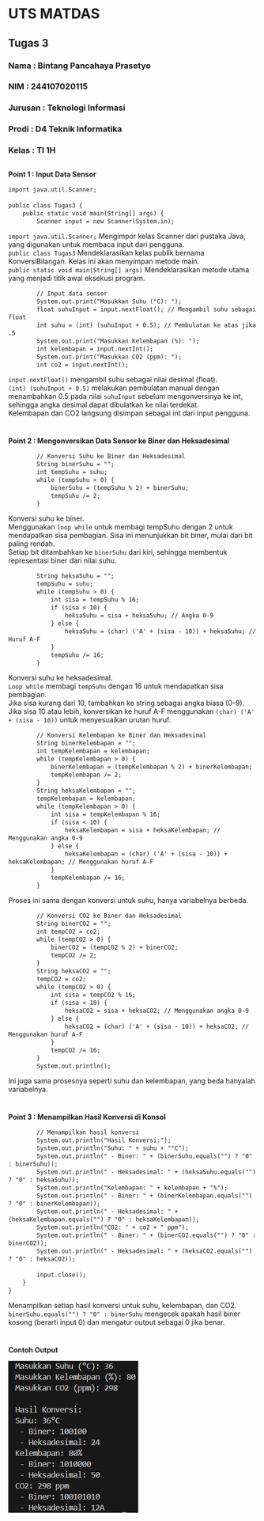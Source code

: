 # **UTS MATDAS**

## Tugas 3

### Nama    : Bintang Pancahaya Prasetyo
### NIM     : 244107020115
### Jurusan : Teknologi Informasi
### Prodi   : D4 Teknik Informatika
### Kelas   : TI 1H

##

**Point 1 : Input Data Sensor**
```
import java.util.Scanner;

public class Tugas3 {
    public static void main(String[] args) {
        Scanner input = new Scanner(System.in);
```
`import java.util.Scanner;` Mengimpor kelas Scanner dari pustaka Java, yang digunakan untuk membaca input dari pengguna.  
`public class Tugas3` Mendeklarasikan kelas publik bernama KonversiBilangan. Kelas ini akan menyimpan metode main.  
`public static void main(String[] args)` Mendeklarasikan metode utama yang menjadi titik awal eksekusi program.
```
        // Input data sensor
        System.out.print("Masukkan Suhu (°C): ");
        float suhuInput = input.nextFloat(); // Mengambil suhu sebagai float
        int suhu = (int) (suhuInput + 0.5); // Pembulatan ke atas jika .5
        System.out.print("Masukkan Kelembapan (%): ");
        int kelembapan = input.nextInt();
        System.out.print("Masukkan CO2 (ppm): ");
        int co2 = input.nextInt();
```
`input.nextFloat()` mengambil suhu sebagai nilai desimal (float).  
`(int) (suhuInput + 0.5)` melakukan pembulatan manual dengan menambahkan 0.5 pada nilai `suhuInput` sebelum mengonversinya ke int, sehingga angka desimal dapat dibulatkan ke nilai terdekat.  
Kelembapan dan CO2 langsung disimpan sebagai int dari input pengguna.
#
**Point 2 : Mengonversikan Data Sensor ke Biner dan Heksadesimal**
```
        // Konversi Suhu ke Biner dan Heksadesimal
        String binerSuhu = "";
        int tempSuhu = suhu;
        while (tempSuhu > 0) {
            binerSuhu = (tempSuhu % 2) + binerSuhu;
            tempSuhu /= 2;
        }
```
Konversi suhu ke biner.  
Menggunakan `loop while` untuk membagi tempSuhu dengan 2 untuk mendapatkan sisa pembagian. Sisa ini menunjukkan bit biner, mulai dari bit paling rendah.  
Setiap bit ditambahkan ke `binerSuhu` dari kiri, sehingga membentuk representasi biner dari nilai suhu.
```
        String heksaSuhu = "";
        tempSuhu = suhu;
        while (tempSuhu > 0) {
            int sisa = tempSuhu % 16;
            if (sisa < 10) {
                heksaSuhu = sisa + heksaSuhu; // Angka 0-9
            } else {
                heksaSuhu = (char) ('A' + (sisa - 10)) + heksaSuhu; // Huruf A-F
            }
            tempSuhu /= 16;
        }
```
Konversi suhu ke heksadesimal.  
`Loop while` membagi `tempSuhu` dengan 16 untuk mendapatkan sisa pembagian.  
Jika sisa kurang dari 10, tambahkan ke string sebagai angka biasa (0-9).  
Jika sisa 10 atau lebih, konversikan ke huruf A-F menggunakan `(char) ('A' + (sisa - 10))` untuk menyesuaikan urutan huruf.
```
        // Konversi Kelembapan ke Biner dan Heksadesimal
        String binerKelembapan = "";
        int tempKelembapan = kelembapan;
        while (tempKelembapan > 0) {
            binerKelembapan = (tempKelembapan % 2) + binerKelembapan;
            tempKelembapan /= 2;
        }
        String heksaKelembapan = "";
        tempKelembapan = kelembapan;
        while (tempKelembapan > 0) {
            int sisa = tempKelembapan % 16;
            if (sisa < 10) {
                heksaKelembapan = sisa + heksaKelembapan; // Menggunakan angka 0-9
            } else {
                heksaKelembapan = (char) ('A' + (sisa - 10)) + heksaKelembapan; // Menggunakan huruf A-F
            }
            tempKelembapan /= 16;
        }
```
Proses ini sama dengan konversi untuk suhu, hanya variabelnya berbeda.
```
        // Konversi CO2 ke Biner dan Heksadesimal
        String binerCO2 = "";
        int tempCO2 = co2;
        while (tempCO2 > 0) {
            binerCO2 = (tempCO2 % 2) + binerCO2;
            tempCO2 /= 2;
        }
        String heksaCO2 = "";
        tempCO2 = co2;
        while (tempCO2 > 0) {
            int sisa = tempCO2 % 16;
            if (sisa < 10) {
                heksaCO2 = sisa + heksaCO2; // Menggunakan angka 0-9
            } else {
                heksaCO2 = (char) ('A' + (sisa - 10)) + heksaCO2; // Menggunakan huruf A-F
            }
            tempCO2 /= 16;
        }
        System.out.println();
```
Ini juga sama prosesnya seperti suhu dan kelembapan, yang beda hanyalah variabelnya.
#
**Point 3 : Menampilkan Hasil Konversi di Konsol**
```
        // Menampilkan hasil konversi
        System.out.println("Hasil Konversi:");
        System.out.println("Suhu: " + suhu + "°C");
        System.out.println(" - Biner: " + (binerSuhu.equals("") ? "0" : binerSuhu));
        System.out.println(" - Heksadesimal: " + (heksaSuhu.equals("") ? "0" : heksaSuhu));
        System.out.println("Kelembapan: " + kelembapan + "%");
        System.out.println(" - Biner: " + (binerKelembapan.equals("") ? "0" : binerKelembapan));
        System.out.println(" - Heksadesimal: " + (heksaKelembapan.equals("") ? "0" : heksaKelembapan));
        System.out.println("CO2: " + co2 + " ppm");
        System.out.println(" - Biner: " + (binerCO2.equals("") ? "0" : binerCO2));
        System.out.println(" - Heksadesimal: " + (heksaCO2.equals("") ? "0" : heksaCO2));

        input.close();
    }
}
```
Menampilkan setiap hasil konversi untuk suhu, kelembapan, dan CO2.  
`binerSuhu.equals("") ? "0" : binerSuhu` mengecek apakah hasil biner kosong (berarti input 0) dan mengatur output sebagai 0 jika benar.
#
**Contoh Output**

![alt text](datasensor.png)